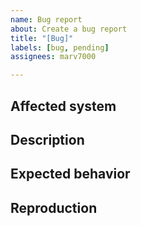 ```yaml
---
name: Bug report
about: Create a bug report
title: "[Bug]"
labels: [bug, pending]
assignees: marv7000

---
```


## **Affected system**
<!-- Which system is this bug related to? 
Use the path to the related directory, e.g. kernel/arch/x86 -->


## **Description**
<!-- Describe the bug -->


## **Expected behavior**
<!-- A clear and concise description of what you expected to happen. -->


## **Reproduction**
<!-- Steps to reproduce the behavior. Also include the config options needed to trigger it. -->
